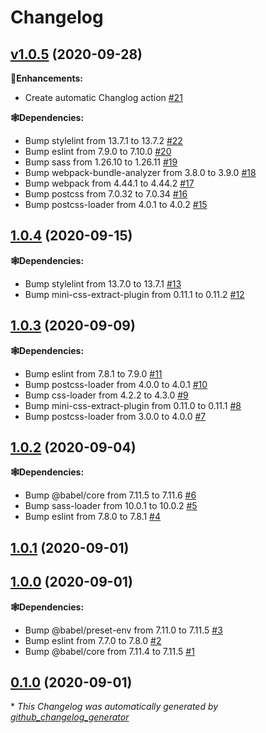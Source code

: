 # Changelog

## [v1.0.5](https://github.com/syntro-opensource/webpack-config/tree/v1.0.5) (2020-09-28)

**🍰Enhancements:**

- Create automatic Changlog action [\#21](https://github.com/syntro-opensource/webpack-config/pull/21)

**🕸Dependencies:**

- Bump stylelint from 13.7.1 to 13.7.2 [\#22](https://github.com/syntro-opensource/webpack-config/pull/22)
- Bump eslint from 7.9.0 to 7.10.0 [\#20](https://github.com/syntro-opensource/webpack-config/pull/20)
- Bump sass from 1.26.10 to 1.26.11 [\#19](https://github.com/syntro-opensource/webpack-config/pull/19)
- Bump webpack-bundle-analyzer from 3.8.0 to 3.9.0 [\#18](https://github.com/syntro-opensource/webpack-config/pull/18)
- Bump webpack from 4.44.1 to 4.44.2 [\#17](https://github.com/syntro-opensource/webpack-config/pull/17)
- Bump postcss from 7.0.32 to 7.0.34 [\#16](https://github.com/syntro-opensource/webpack-config/pull/16)
- Bump postcss-loader from 4.0.1 to 4.0.2 [\#15](https://github.com/syntro-opensource/webpack-config/pull/15)

## [1.0.4](https://github.com/syntro-opensource/webpack-config/tree/1.0.4) (2020-09-15)

**🕸Dependencies:**

- Bump stylelint from 13.7.0 to 13.7.1 [\#13](https://github.com/syntro-opensource/webpack-config/pull/13)
- Bump mini-css-extract-plugin from 0.11.1 to 0.11.2 [\#12](https://github.com/syntro-opensource/webpack-config/pull/12)

## [1.0.3](https://github.com/syntro-opensource/webpack-config/tree/1.0.3) (2020-09-09)

**🕸Dependencies:**

- Bump eslint from 7.8.1 to 7.9.0 [\#11](https://github.com/syntro-opensource/webpack-config/pull/11)
- Bump postcss-loader from 4.0.0 to 4.0.1 [\#10](https://github.com/syntro-opensource/webpack-config/pull/10)
- Bump css-loader from 4.2.2 to 4.3.0 [\#9](https://github.com/syntro-opensource/webpack-config/pull/9)
- Bump mini-css-extract-plugin from 0.11.0 to 0.11.1 [\#8](https://github.com/syntro-opensource/webpack-config/pull/8)
- Bump postcss-loader from 3.0.0 to 4.0.0 [\#7](https://github.com/syntro-opensource/webpack-config/pull/7)

## [1.0.2](https://github.com/syntro-opensource/webpack-config/tree/1.0.2) (2020-09-04)

**🕸Dependencies:**

- Bump @babel/core from 7.11.5 to 7.11.6 [\#6](https://github.com/syntro-opensource/webpack-config/pull/6)
- Bump sass-loader from 10.0.1 to 10.0.2 [\#5](https://github.com/syntro-opensource/webpack-config/pull/5)
- Bump eslint from 7.8.0 to 7.8.1 [\#4](https://github.com/syntro-opensource/webpack-config/pull/4)

## [1.0.1](https://github.com/syntro-opensource/webpack-config/tree/1.0.1) (2020-09-01)

## [1.0.0](https://github.com/syntro-opensource/webpack-config/tree/1.0.0) (2020-09-01)

**🕸Dependencies:**

- Bump @babel/preset-env from 7.11.0 to 7.11.5 [\#3](https://github.com/syntro-opensource/webpack-config/pull/3)
- Bump eslint from 7.7.0 to 7.8.0 [\#2](https://github.com/syntro-opensource/webpack-config/pull/2)
- Bump @babel/core from 7.11.4 to 7.11.5 [\#1](https://github.com/syntro-opensource/webpack-config/pull/1)

## [0.1.0](https://github.com/syntro-opensource/webpack-config/tree/0.1.0) (2020-09-01)



\* *This Changelog was automatically generated by [github_changelog_generator](https://github.com/github-changelog-generator/github-changelog-generator)*

